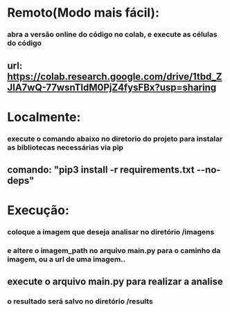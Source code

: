 # Remoto(Modo mais fácil):
### abra a versão online do código no colab, e execute as células do código
## url: https://colab.research.google.com/drive/1tbd_ZJIA7wQ-77wsnTldM0PjZ4fysFBx?usp=sharing

# Localmente:
### execute o comando abaixo no diretorio do projeto para instalar as bibliotecas necessárias via pip
## comando: "pip3 install -r requirements.txt --no-deps"

# Execução:
### coloque a imagem que deseja analisar no diretório /imagens
### e altere o imagem_path no arquivo main.py para o caminho da imagem, ou a url de uma imagem..
## execute o arquivo main.py para realizar a analise
### o resultado será salvo no diretório /results